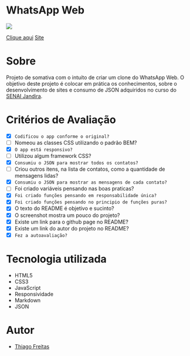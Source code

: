 # WhatsApp Web

![](./img/screenshot.jpg)

[Clique aqui](https://github.com/Thiago1223/whatsApp-senai-1-2023)
[Site](https://thiago1223.github.io/whatsApp-senai-1-2023/ds2t/thiago_freitas_vilari%C3%A7o/)

# Sobre

Projeto de somativa com o intuíto de criar um clone do WhatsApp Web.
O objetivo deste projeto é colocar em prática os conhecimentos, sobre o desenvolvimento de sites e consumo de JSON adquiridos no curso do [SENAI Jandira](https://jandira.sp.senai.br/).

# Critérios de Avaliação

- [X] `Codificou o app conforme o original?`
- [ ] Nomeou as classes CSS utilizando o padrão BEM?
- [X] `O app está responsivo?`
- [ ] Utilizou algum framework CSS?
- [X] `Consumiu o JSON para mostrar todos os contatos?`
- [ ] Criou outros itens, na lista de contatos, como a quantidade de mensagens lidas?
- [X] `Consumiu o JSON para mostrar as mensagens de cada contato?`
- [ ] Foi criado variáveis pensando nas boas praticas?
- [X] `Foi criado funções pensando em responsabilidade única?`
- [X] `Foi criado funções pensando no principio de funções puras?`
- [X] O texto do README é objetivo e sucinto?
- [X] O screenshot mostra um pouco do projeto?
- [X] Existe um link para o github page no README?
- [X] Existe um link do autor do projeto no README?
- [X] `Fez a autoavaliação?`

# Tecnologia utilizada 

- HTML5
- CSS3
- JavaScript
- Responsividade
- Markdown  
- JSON


# Autor 

- [Thiago Freitas](https://github.com/Thiago1223)
